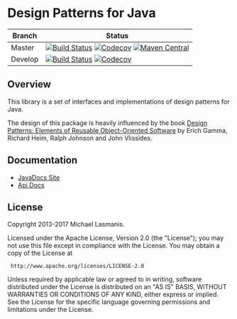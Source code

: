 Design Patterns for Java
========================

| Branch | Status |
| ------ | ------ |
|Master|[![Build Status](https://img.shields.io/circleci/project/github/michaellasmanis/javapatterns/master.svg)](https://circleci.com/gh/michaellasmanis/javapatterns/tree/master) [![Codecov](https://img.shields.io/codecov/c/github/michaellasmanis/javapatterns/master.svg)](https://codecov.io/gh/michaellasmanis/javapatterns/branch/master) [![Maven Central](https://maven-badges.herokuapp.com/maven-central/com.lasmanis/javapatterns/badge.svg?style=flat)](https://maven-badges.herokuapp.com/maven-central/com.lasmanis/javapatterns)|
|Develop|[![Build Status](https://img.shields.io/circleci/project/github/michaellasmanis/javapatterns/develop.svg)](https://circleci.com/gh/michaellasmanis/javapatterns/tree/develop) [![Codecov](https://img.shields.io/codecov/c/github/michaellasmanis/javapatterns/develop.svg)](https://codecov.io/gh/michaellasmanis/javapatterns/branch/develop)|

Overview
--------

This library is a set of interfaces and implementations of design patterns for Java.

The design of this package is heavily influenced by the book [Design Patterns: Elements of Reusable Object-Oriented Software](http://www.hillside.net/elements-of-reusable-object-oriented-software-book "Book Link") by Erich Gamma, Richard Heim, Ralph Johnson and John Vlissides.

Documentation
-------------

* [JavaDocs Site](https://michaellasmanis.github.io/javapatterns/)
* [Api Docs](https://michaellasmanis.github.io/javapatterns/apidocs/)

License
-------

Copyright 2013-2017 Michael Lasmanis.

Licensed under the Apache License, Version 2.0 (the "License");
you may not use this file except in compliance with the License.
You may obtain a copy of the License at

     http://www.apache.org/licenses/LICENSE-2.0

Unless required by applicable law or agreed to in writing, software
distributed under the License is distributed on an "AS IS" BASIS,
WITHOUT WARRANTIES OR CONDITIONS OF ANY KIND, either express or implied.
See the License for the specific language governing permissions and
limitations under the License.


